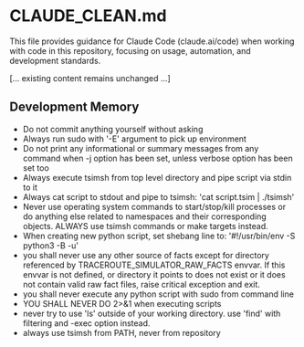# CLAUDE_CLEAN.md

This file provides guidance for Claude Code (claude.ai/code) when working with code in this repository, focusing on usage, automation, and development standards.

[... existing content remains unchanged ...]

## Development Memory

- Do not commit anything yourself without asking
- Always run sudo with '-E' argument to pick up environment
- Do not print any informational or summary messages from any command when -j option has been set, unless verbose option has been set too
- Always execute tsimsh from top level directory and pipe script via stdin to it
- Always cat script to stdout and pipe to tsimsh:  'cat script.tsim | ./tsimsh'
- Never use operating system commands to start/stop/kill processes or do anything else related to namespaces and their corresponding objects. ALWAYS use tsimsh commands or make targets instead.
- When creating new python script, set shebang line to: '#!/usr/bin/env -S python3 -B -u'
- you shall never use any other source of facts except for directory referenced by TRACEROUTE_SIMULATOR_RAW_FACTS envvar. If this envvar is not defined, or directory it points to does not exist or it does not contain valid raw fact files, raise critical exception and exit.
- you shall never execute any python script with sudo from command line
- YOU SHALL NEVER DO 2>&1 when executing scripts
- never try to use 'ls' outside of your working directory. use 'find' with filtering and -exec option instead.
- always use tsimsh from PATH, never from repository